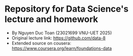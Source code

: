 # Repository for Data Science's lecture and homework
- By Nguyen Duc Toan (23021699 VNU-UET 2025)
- Original lecture link: https://github.com/data-8
- Extended source on cousera: https://www.coursera.org/learn/foundations-data
  
